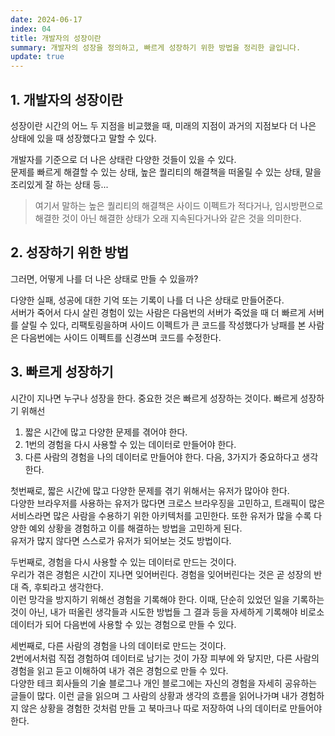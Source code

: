 ```yaml
---
date: 2024-06-17
index: 04
title: 개발자의 성장이란
summary: 개발자의 성장을 정의하고, 빠르게 성장하기 위한 방법을 정리한 글입니다.
update: true
---
```


## 1. 개발자의 성장이란
성장이란 시간의 어느 두 지점을 비교했을 때, 미래의 지점이 과거의 지점보다 더 나은 상태에 있을 때 성장했다고 말할 수 있다.  

개발자를 기준으로 더 나은 상태란 다양한 것들이 있을 수 있다.  
문제를 빠르게 해결할 수 있는 상태, 높은 퀄리티의 해결책을 떠올릴 수 있는 상태, 말을 조리있게 잘 하는 상태 등...

> 여기서 말하는 높은 퀄리티의 해결책은 사이드 이펙트가 적다거나, 임시방편으로 해결한 것이 아닌 해결한 상태가 오래 지속된다거나와 같은 것을 의미한다.

## 2. 성장하기 위한 방법
그러면, 어떻게 나를 더 나은 상태로 만들 수 있을까?  

다양한 실패, 성공에 대한 기억 또는 기록이 나를 더 나은 상태로 만들어준다.  
서버가 죽어서 다시 살린 경험이 있는 사람은 다음번의 서버가 죽었을 때 더 빠르게 서버를 살릴 수 있다, 리팩토링을하며 사이드 이펙트가 큰 코드를 작성했다가 낭패를 본 사람은 다음번에는 사이드 이펙트를 신경쓰며 코드를 수정한다.

## 3. 빠르게 성장하기
시간이 지나면 누구나 성장을 한다. 중요한 것은 빠르게 성장하는 것이다. 빠르게 성장하기 위해선  
1. 짧은 시간에 많고 다양한 문제를 겪어야 한다.
2. 1번의 경험을 다시 사용할 수 있는 데이터로 만들어야 한다.
3. 다른 사람의 경험을 나의 데이터로 만들어야 한다.
다음, 3가지가 중요하다고 생각한다.

첫번째로, 짧은 시간에 많고 다양한 문제를 겪기 위해서는 유저가 많아야 한다.  
다양한 브라우저를 사용하는 유저가 많다면 크로스 브라우징을 고민하고, 트래픽이 많은 서비스라면 많은 사람을 수용하기 위한 아키텍처를 고민한다. 또한 유저가 많을 수록 다양한 예외 상황을 경험하고 이를 해결하는 방법을 고민하게 된다.  
유저가 많지 않다면 스스로가 유저가 되어보는 것도 방법이다.

두번째로, 경험을 다시 사용할 수 있는 데이터로 만드는 것이다.  
우리가 겪은 경험은 시간이 지나면 잊어버린다. 경험을 잊어버린다는 것은 곧 성장의 반대 즉, 후퇴라고 생각한다.  
이런 망각을 방지하기 위해선 경험을 기록해야 한다. 이때, 단순히 있었던 일을 기록하는 것이 아닌, 내가 떠올린 생각들과 시도한 방법들 그 결과 등을 자세하게 기록해야 비로소 데이터가 되어 다음번에 사용할 수 있는 경험으로 만들 수 있다.  

세번째로, 다른 사람의 경험을 나의 데이터로 만드는 것이다.  
2번에서처럼 직접 경험하여 데이터로 남기는 것이 가장 피부에 와 닿지만, 다른 사람의 경험을 읽고 듣고 이해하여 내가 겪은 경험으로 만들 수 있다.  
다양한 테크 회사들의 기술 블로그나 개인 블로그에는 자신의 경험을 자세히 공유하는 글들이 많다. 이런 글을 읽으며 그 사람의 상황과 생각의 흐름을 읽어나가며 내가 경험하지 않은 상황을 경험한 것처럼 만들 고 북마크나 따로 저장하여 나의 데이터로 만들어야 한다.